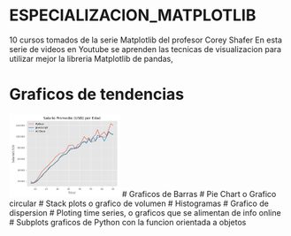 # ESPECIALIZACION_MATPLOTLIB
10 cursos tomados de la serie Matplotlib del profesor Corey Shafer
En esta serie de videos en Youtube se aprenden las tecnicas de visualizacion
para utilizar mejor la libreria Matplotlib de pandas, 
# Graficos de tendencias
   <img src="plot.png" width="200" />
# Graficos de Barras
# Pie Chart o Grafico circular
# Stack plots o grafico de volumen
# Histogramas
# Grafico de dispersion
# Ploting time series, o graficos que se alimentan de info online
# Subplots graficos de Python con la funcion orientada a objetos
